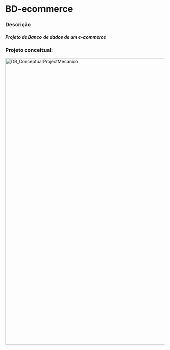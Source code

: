 # BD-ecommerce
### Descrição
##### Projeto de Banco de dados de um e-commerce
### Projeto conceitual:
<img width="941" height="904" alt="DB_ConceptualProjectMecanico" src="https://github.com/user-attachments/assets/3ae02f7f-e6ec-4d1e-bb87-e07f50d296e4" />

